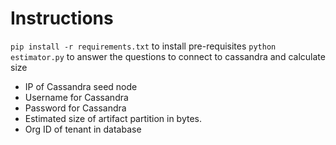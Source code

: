# Instructions
`pip install -r requirements.txt` to install pre-requisites
`python estimator.py` to answer the questions to connect to cassandra and calculate size
- IP of Cassandra seed node
- Username for Cassandra
- Password for Cassandra
- Estimated size of artifact partition in bytes.
- Org ID of tenant in database